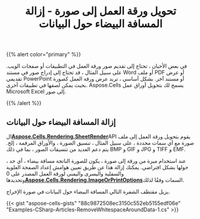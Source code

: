﻿---
title: تحويل ورقة العمل إلى صورة - إزالة المسافة البيضاء حول البيانات
type: docs
weight: 40
url: /ar/net/convert-worksheet-to-image-remove-whitespace-around-data/
---
{{% alert color="primary" %}}

في بعض الأحيان ، تحتاج إلى تقديم صور ورقة العمل في التطبيقات أو صفحات الويب. على سبيل المثال ، قد تحتاج إلى إدراج صور في مستند Word أو ملف PDF أو عرض تقديمي PowerPoint أو مستند آخر. بشكل أساسي ، تريد عرض ورقة العمل كصورة بحيث يمكن لصقها في تطبيقات أخرى. Aspose.Cells يسمح لك بتحويل أوراق عمل Microsoft Excel إلى صور.

{{% /alert %}}

## **إزالة المسافة البيضاء حول البيانات**

 ال[**Aspose.Cells.Rendering.SheetRender**](https://reference.aspose.com/cells/net/aspose.cells.rendering/sheetrender)API يقوم بتحويل ورقة العمل إلى ملف صورة مع أي سمات محددة ، على سبيل المثال ، تنسيق الصورة ، والأوراق المرقمة ، إلخ. يتم دعم العديد من تنسيقات الصور ، بما في ذلك BMP و GIF و JPG و TIFF و EMF.

 عند استخدام ميزة من ورقة إلى صورة ، يكون للصورة الناتجة مسافة بيضاء ، أي حد ، حولها بشكل افتراضي. يمكنك إزالة هذا عن طريق تعيين هوامش إعداد الصفحة العلوية والسفلية واليسرى واليمنى لورقة العمل المصدر على 0 وتحديدها[**Aspose.Cells.Rendering.ImageOrPrintOptions**](https://reference.aspose.com/cells/net/aspose.cells.rendering/imageorprintoptions)السمات وفقًا لذلك.

يزيل مقتطف الشفرة التالي المسافة البيضاء حول البيانات في صورة الإخراج.

{{< gist "aspose-cells-gists" "88c9872508ec3150c552eb5155edf06e" "Examples-CSharp-Articles-RemoveWhitespaceAroundData-1.cs" >}}

